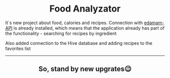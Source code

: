 <h1 align="center">Food Analyzator</h1>
<p>It`s new project about food, calories and recipes. Connection with <a href="https://www.edamam.com/">edamam-API</a> is already installed, which means that the application already has part of the functionality - searching for recipes by ingredient</p>
<p>Also added connection to the Hive database and adding recipes to the favorites list</p>
<hr>
<h2 align="center">So, stand by new upgrates😉</h2>
